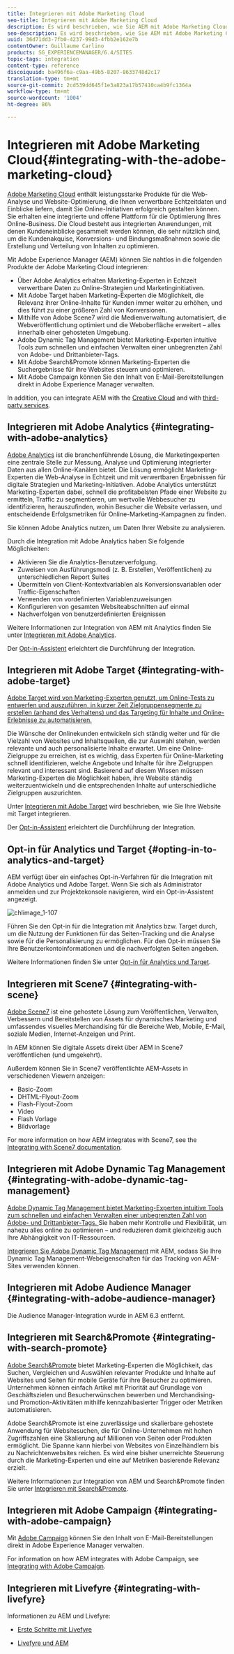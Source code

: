 ```yaml
---
title: Integrieren mit Adobe Marketing Cloud
seo-title: Integrieren mit Adobe Marketing Cloud
description: Es wird beschrieben, wie Sie AEM mit Adobe Marketing Cloud integrieren.
seo-description: Es wird beschrieben, wie Sie AEM mit Adobe Marketing Cloud integrieren.
uuid: 36d71dd3-7fb0-4237-99d3-4fbb2e162e7b
contentOwner: Guillaume Carlino
products: SG_EXPERIENCEMANAGER/6.4/SITES
topic-tags: integration
content-type: reference
discoiquuid: ba496f6a-c9aa-49b5-8207-8633748d2c17
translation-type: tm+mt
source-git-commit: 2cd539dd645f1e3a823a17b57410ca4b9fc1364a
workflow-type: tm+mt
source-wordcount: '1004'
ht-degree: 86%

---
```



# Integrieren mit Adobe Marketing Cloud{#integrating-with-the-adobe-marketing-cloud}

[Adobe Marketing Cloud](https://www.adobe.com/solutions/digital-marketing.html) enthält leistungsstarke Produkte für die Web-Analyse und Website-Optimierung, die Ihnen verwertbare Echtzeitdaten und Einblicke liefern, damit Sie Online-Initiativen erfolgreich gestalten können. Sie erhalten eine integrierte und offene Plattform für die Optimierung Ihres Online-Business. Die Cloud besteht aus integrierten Anwendungen, mit denen Kundeneinblicke gesammelt werden können, die sehr nützlich sind, um die Kundenakquise, Konversions- und Bindungsmaßnahmen sowie die Erstellung und Verteilung von Inhalten zu optimieren.

Mit Adobe Experience Manager (AEM) können Sie nahtlos in die folgenden Produkte der Adobe Marketing Cloud integrieren:

* Über Adobe Analytics erhalten Marketing-Experten in Echtzeit verwertbare Daten zu Online-Strategien und Marketinginitiativen.
* Mit Adobe Target haben Marketing-Experten die Möglichkeit, die Relevanz ihrer Online-Inhalte für Kunden immer weiter zu erhöhen, und dies führt zu einer größeren Zahl von Konversionen.
* Mithilfe von Adobe Scene7 wird die Medienverwaltung automatisiert, die Webveröffentlichung optimiert und die Weboberfläche erweitert – alles innerhalb einer gehosteten Umgebung.
* Adobe Dynamic Tag Management bietet Marketing-Experten intuitive Tools zum schnellen und einfachen Verwalten einer unbegrenzten Zahl von Adobe- und Drittanbieter-Tags.
* Mit Adobe Search&amp;Promote können Marketing-Experten die Suchergebnisse für ihre Websites steuern und optimieren.
* Mit Adobe Campaign können Sie den Inhalt von E-Mail-Bereitstellungen direkt in Adobe Experience Manager verwalten.

In addition, you can integrate AEM with the [Creative Cloud](/help/assets/aem-cc-integration-best-practices.md) and with [third-party services](/help/sites-administering/third-party-services.md).

## Integrieren mit Adobe Analytics {#integrating-with-adobe-analytics}

[Adobe Analytics](https://www.omniture.com/en/products/analytics/sitecatalyst) ist die branchenführende Lösung, die Marketingexperten eine zentrale Stelle zur Messung, Analyse und Optimierung integrierter Daten aus allen Online-Kanälen bietet. Die Lösung ermöglicht Marketing-Experten die Web-Analyse in Echtzeit und mit verwertbaren Ergebnissen für digitale Strategien und Marketing-Initiativen. Adobe Analytics unterstützt Marketing-Experten dabei, schnell die profitabelsten Pfade einer Website zu ermitteln, Traffic zu segmentieren, um wertvolle Webbesucher zu identifizieren, herauszufinden, wohin Besucher die Website verlassen, und entscheidende Erfolgsmetriken für Online-Marketing-Kampagnen zu finden.

Sie können Adobe Analytics nutzen, um Daten Ihrer Website zu analysieren.

Durch die Integration mit Adobe Analytics haben Sie folgende Möglichkeiten:

* Aktivieren Sie die Analytics-Benutzerverfolgung.
* Zuweisen von Ausführungsmodi (z. B. Erstellen, Veröffentlichen) zu unterschiedlichen Report Suites
* Übermitteln von Client-Kontextvariablen als Konversionsvariablen oder Traffic-Eigenschaften
* Verwenden von vordefinierten Variablenzuweisungen
* Konfigurieren von gesamten Websiteabschnitten auf einmal
* Nachverfolgen von benutzerdefinierten Ereignissen

Weitere Informationen zur Integration von AEM mit Analytics finden Sie unter [Integrieren mit Adobe Analytics](/help/sites-administering/adobeanalytics.md).

Der [Opt-in-Assistent](/help/sites-administering/opt-in.md) erleichtert die Durchführung der Integration.

## Integrieren mit Adobe Target {#integrating-with-adobe-target}

[Adobe Target wird von Marketing-Experten genutzt, um Online-Tests zu entwerfen und auszuführen, in kurzer Zeit Zielgruppensegmente zu erstellen (anhand des Verhaltens) und das Targeting für Inhalte und Online-Erlebnisse zu automatisieren.](https://www.omniture.com/en/products/conversion/test-and-target)

Die Wünsche der Onlinekunden entwickeln sich ständig weiter und für die Vielzahl von Websites und Inhaltsquellen, die zur Auswahl stehen, werden relevante und auch personalisierte Inhalte erwartet. Um eine Online-Zielgruppe zu erreichen, ist es wichtig, dass Experten für Online-Marketing schnell identifizieren, welche Angebote und Inhalte für ihre Zielgruppen relevant und interessant sind. Basierend auf diesem Wissen müssen Marketing-Experten die Möglichkeit haben, ihre Website ständig weiterzuentwickeln und die entsprechenden Inhalte auf unterschiedliche Zielgruppen auszurichten.

Unter [Integrieren mit Adobe Target](/help/sites-administering/target.md) wird beschrieben, wie Sie Ihre Website mit Target integrieren.

Der [Opt-in-Assistent](/help/sites-administering/opt-in.md) erleichtert die Durchführung der Integration.

## Opt-in für Analytics und Target {#opting-in-to-analytics-and-target}

AEM verfügt über ein einfaches Opt-in-Verfahren für die Integration mit Adobe Analytics und Adobe Target. Wenn Sie sich als Administrator anmelden und zur Projektekonsole navigieren, wird ein Opt-in-Assistent angezeigt.

![chlimage_1-107](assets/chlimage_1-107.png)

Führen Sie den Opt-in für die Integration mit Analytics bzw. Target durch, um die Nutzung der Funktionen für das Seiten-Tracking und die Analyse sowie für die Personalisierung zu ermöglichen. Für den Opt-in müssen Sie Ihre Benutzerkontoinformationen und die nachverfolgten Seiten angeben.

Weitere Informationen finden Sie unter [Opt-in für Analytics und Target](/help/sites-administering/opt-in.md).

## Integrieren mit Scene7 {#integrating-with-scene}

[Adobe Scene7](https://www.adobe.com/products/scene7.html) ist eine gehostete Lösung zum Veröffentlichen, Verwalten, Verbessern und Bereitstellen von Assets für dynamisches Marketing und umfassendes visuelles Merchandising für die Bereiche Web, Mobile, E-Mail, soziale Medien, Internet-Anzeigen und Print.

In AEM können Sie digitale Assets direkt über AEM in Scene7 veröffentlichen (und umgekehrt).

Außerdem können Sie in Scene7 veröffentlichte AEM-Assets in verschiedenen Viewern anzeigen:

* Basic-Zoom
* DHTML-Flyout-Zoom
* Flash-Flyout-Zoom
* Video
* Flash   Vorlage
* Bildvorlage

For more information on how AEM integrates with Scene7, see the [Integrating with Scene7 documentation](/help/sites-administering/scene7.md).

## Integrieren mit Adobe Dynamic Tag Management {#integrating-with-adobe-dynamic-tag-management}

[Adobe Dynamic Tag Management bietet Marketing-Experten intuitive Tools zum schnellen und einfachen Verwalten einer unbegrenzten Zahl von Adobe- und Drittanbieter-Tags. ](https://www.adobe.com/solutions/digital-marketing/dynamic-tag-management.html) Sie haben mehr Kontrolle und Flexibilität, um nahezu alles online zu optimieren – und reduzieren damit gleichzeitig auch Ihre Abhängigkeit von IT-Ressourcen.

[Integrieren Sie Adobe Dynamic Tag Management](/help/sites-administering/dtm.md) mit AEM, sodass Sie Ihre Dynamic Tag Management-Webeigenschaften für das Tracking von AEM-Sites verwenden können.

## Integrieren mit Adobe Audience Manager {#integrating-with-adobe-audience-manager}

Die Audience Manager-Integration wurde in AEM 6.3 entfernt.

## Integrieren mit Search&amp;Promote {#integrating-with-search-promote}

[Adobe Search&amp;Promote](https://www.omniture.com/en/products/conversion/search-and-promote) bietet Marketing-Experten die Möglichkeit, das Suchen, Vergleichen und Auswählen relevanter Produkte und Inhalte auf Websites und Seiten für mobile Geräte für ihre Besucher zu optimieren. Unternehmen können einfach Artikel mit Priorität auf Grundlage von Geschäftszielen und Besucherwünschen bewerben und Merchandising- und Promotion-Aktivitäten mithilfe kennzahlbasierter Trigger oder Metriken automatisieren.

Adobe Search&amp;Promote ist eine zuverlässige und skalierbare gehostete Anwendung für Websitesuchen, die für Online-Unternehmen mit hohen Zugriffszahlen eine Skalierung auf Millionen von Seiten oder Produkten ermöglicht. Die Spanne kann hierbei von Websites von Einzelhändlern bis zu Nachrichtenwebsites reichen. Es wird eine bisher unerreichte Steuerung durch die Marketing-Experten und eine auf Metriken basierende Relevanz erzielt.

Weitere Informationen zur Integration von AEM und Search&amp;Promote finden Sie unter [Integrieren mit Search&amp;Promote](/help/sites-administering/search-and-promote.md).

## Integrieren mit Adobe Campaign {#integrating-with-adobe-campaign}

Mit [Adobe Campaign](https://www.adobe.com/solutions/campaign-management.html) können Sie den Inhalt von E-Mail-Bereitstellungen direkt in Adobe Experience Manager verwalten.

For information on how AEM integrates with Adobe Campaign, see [Integrating with Adobe Campaign](/help/sites-administering/campaignstandard.md).

## Integrieren mit Livefyre {#integrating-with-livefyre}

Informationen zu AEM und Livefyre:

* [Erste Schritte mit Livefyre](https://answers.livefyre.com/developers/getting-started)

* [Livefyre und AEM](https://answers.livefyre.com/product/livefyre-for-adobe-experience-manager-aem/livefyre-for-adobe-experience-manager/)

